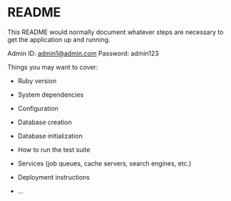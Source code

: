 # README

This README would normally document whatever steps are necessary to get the
application up and running.


Admin ID: admin1@admin.com 
Password: admin123


Things you may want to cover:

* Ruby version

* System dependencies

* Configuration

* Database creation

* Database initialization

* How to run the test suite

* Services (job queues, cache servers, search engines, etc.)

* Deployment instructions

* ...
